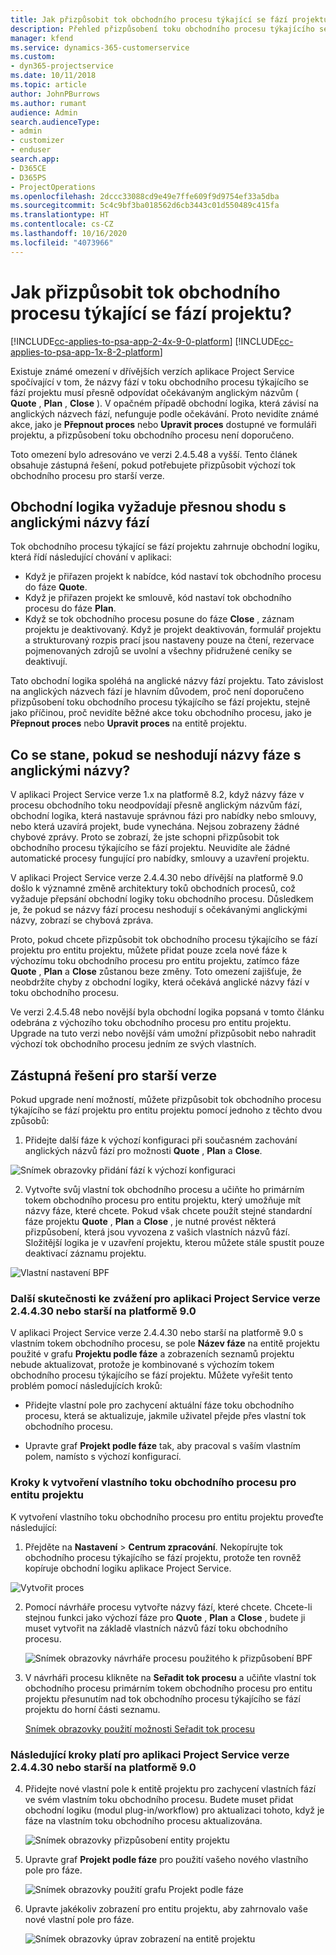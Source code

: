 ```yaml
---
title: Jak přizpůsobit tok obchodního procesu týkající se fází projektu?
description: Přehled přizpůsobení toku obchodního procesu týkajícího se fází projektu.
manager: kfend
ms.service: dynamics-365-customerservice
ms.custom:
- dyn365-projectservice
ms.date: 10/11/2018
ms.topic: article
author: JohnPBurrows
ms.author: rumant
audience: Admin
search.audienceType:
- admin
- customizer
- enduser
search.app:
- D365CE
- D365PS
- ProjectOperations
ms.openlocfilehash: 2dccc33088cd9e49e7ffe609f9d9754ef33a5dba
ms.sourcegitcommit: 5c4c9bf3ba018562d6cb3443c01d550489c415fa
ms.translationtype: HT
ms.contentlocale: cs-CZ
ms.lasthandoff: 10/16/2020
ms.locfileid: "4073966"
---
```

# <a name="how-do-i-customize-the-project-stages-business-process-flow"></a>Jak přizpůsobit tok obchodního procesu týkající se fází projektu?
[!INCLUDE[cc-applies-to-psa-app-2-4x-9-0-platform](../includes/cc-applies-to-psa-app-2-4x-9-0-platform.md)]
[!INCLUDE[cc-applies-to-psa-app-1x-8-2-platform](../includes/cc-applies-to-psa-app-1x-8-2-platform.md)]

Existuje známé omezení v dřívějších verzích aplikace Project Service spočívající v tom, že názvy fází v toku obchodního procesu týkajícího se fází projektu musí přesně odpovídat očekávaným anglickým názvům ( **Quote** , **Plan** , **Close** ). V opačném případě obchodní logika, která závisí na anglických názvech fází, nefunguje podle očekávání. Proto nevidíte známé akce, jako je **Přepnout proces** nebo **Upravit proces** dostupné ve formuláři projektu, a přizpůsobení toku obchodního procesu není doporučeno. 

Toto omezení bylo adresováno ve verzi 2.4.5.48 a vyšší. Tento článek obsahuje zástupná řešení, pokud potřebujete přizpůsobit výchozí tok obchodního procesu pro starší verze.  

## <a name="business-logic-requires-an-exact-match-with-english-stage-names"></a>Obchodní logika vyžaduje přesnou shodu s anglickými názvy fází

Tok obchodního procesu týkající se fází projektu zahrnuje obchodní logiku, která řídí následující chování v aplikaci:
- Když je přiřazen projekt k nabídce, kód nastaví tok obchodního procesu do fáze **Quote**.
- Když je přiřazen projekt ke smlouvě, kód nastaví tok obchodního procesu do fáze **Plan**.
- Když se tok obchodního procesu posune do fáze **Close** , záznam projektu je deaktivovaný. Když je projekt deaktivován, formulář projektu a strukturovaný rozpis prací jsou nastaveny pouze na čtení, rezervace pojmenovaných zdrojů se uvolní a všechny přidružené ceníky se deaktivují.

Tato obchodní logika spoléhá na anglické názvy fází projektu. Tato závislost na anglických názvech fází je hlavním důvodem, proč není doporučeno přizpůsobení toku obchodního procesu týkajícího se fází projektu, stejně jako příčinou, proč nevidíte běžné akce toku obchodního procesu, jako je **Přepnout proces** nebo **Upravit proces** na entitě projektu.

## <a name="what-happens-if-the-stage-names-dont-match-the-english-names"></a>Co se stane, pokud se neshodují názvy fáze s anglickými názvy?

V aplikaci Project Service verze 1.x na platformě 8.2, když názvy fáze v procesu obchodního toku neodpovídají přesně anglickým názvům fází, obchodní logika, která nastavuje správnou fázi pro nabídky nebo smlouvy, nebo která uzavírá projekt, bude vynechána. Nejsou zobrazeny žádné chybové zprávy. Proto se zobrazí, že jste schopni přizpůsobit tok obchodního procesu týkajícího se fází projektu. Neuvidíte ale žádné automatické procesy fungující pro nabídky, smlouvy a uzavření projektu.

V aplikaci Project Service verze 2.4.4.30 nebo dřívější na platformě 9.0 došlo k významné změně architektury toků obchodních procesů, což vyžaduje přepsání obchodní logiky toku obchodního procesu. Důsledkem je, že pokud se názvy fází procesu neshodují s očekávanými anglickými názvy, zobrazí se chybová zpráva. 

Proto, pokud chcete přizpůsobit tok obchodního procesu týkajícího se fází projektu pro entitu projektu, můžete přidat pouze zcela nové fáze k výchozímu toku obchodního procesu pro entitu projektu, zatímco fáze **Quote** , **Plan** a **Close** zůstanou beze změny. Toto omezení zajišťuje, že neobdržíte chyby z obchodní logiky, která očekává anglické názvy fází v toku obchodního procesu.

Ve verzi 2.4.5.48 nebo novější byla obchodní logika popsaná v tomto článku odebrána z výchozího toku obchodního procesu pro entitu projektu. Upgrade na tuto verzi nebo novější vám umožní přizpůsobit nebo nahradit výchozí tok obchodního procesu jedním ze svých vlastních. 

## <a name="workarounds-for-earlier-versions"></a>Zástupná řešení pro starší verze

Pokud upgrade není možností, můžete přizpůsobit tok obchodního procesu týkajícího se fází projektu pro entitu projektu pomocí jednoho z těchto dvou způsobů:

1. Přidejte další fáze k výchozí konfiguraci při současném zachování anglických názvů fází pro možnosti **Quote** , **Plan** a **Close**.


![Snímek obrazovky přidání fází k výchozí konfiguraci](media/FAQ-Customize-BPF-1.png)
 
2. Vytvořte svůj vlastní tok obchodního procesu a učiňte ho primárním tokem obchodního procesu pro entitu projektu, který umožňuje mít názvy fáze, které chcete. Pokud však chcete použít stejné standardní fáze projektu **Quote** , **Plan** a **Close** , je nutné provést některá přizpůsobení, která jsou vyvozena z vašich vlastních názvů fází. Složitější logika je v uzavření projektu, kterou můžete stále spustit pouze deaktivací záznamu projektu.

![Vlastní nastavení BPF](media/FAQ-Customize-BPF-2.png)

### <a name="additional-considerations-for-project-service-app-version-24430-or-earlier-on-platform-90"></a>Další skutečnosti ke zvážení pro aplikaci Project Service verze 2.4.4.30 nebo starší na platformě 9.0

V aplikaci Project Service verze 2.4.4.30 nebo starší na platformě 9.0 s vlastním tokem obchodního procesu, se pole **Název fáze** na entitě projektu použité v grafu **Projektu podle fáze** a zobrazeních seznamů projektu nebude aktualizovat, protože je kombinované s výchozím tokem obchodního procesu týkajícího se fází projektu. Můžete vyřešit tento problém pomocí následujících kroků:

- Přidejte vlastní pole pro zachycení aktuální fáze toku obchodního procesu, která se aktualizuje, jakmile uživatel přejde přes vlastní tok obchodního procesu.

- Upravte graf **Projekt podle fáze** tak, aby pracoval s vaším vlastním polem, namísto s výchozí konfigurací.

### <a name="steps-to-create-your-own-business-process-flow-for-the-project-entity"></a>Kroky k vytvoření vlastního toku obchodního procesu pro entitu projektu

K vytvoření vlastního toku obchodního procesu pro entitu projektu proveďte následující:

1. Přejděte na **Nastavení** > **Centrum zpracování**. Nekopírujte tok obchodního procesu týkajícího se fází projektu, protože ten rovněž kopíruje obchodní logiku aplikace Project Service.

  ![Vytvořit proces](media/FAQ-Customize-BPF-3.png)

2. Pomocí návrháře procesu vytvořte názvy fází, které chcete. Chcete-li stejnou funkci jako výchozí fáze pro **Quote** , **Plan** a **Close** , budete ji muset vytvořit na základě vlastních názvů fází toku obchodního procesu.

   ![Snímek obrazovky návrháře procesu použitého k přizpůsobení BPF](media/FAQ-Customize-BPF-4.png) 

3. V návrháři procesu klikněte na **Seřadit tok procesu** a učiňte vlastní tok obchodního procesu primárním tokem obchodního procesu pro entitu projektu přesunutím nad tok obchodního procesu týkajícího se fází projektu do horní části seznamu.


   [Snímek obrazovky použití možnosti Seřadit tok procesu](media/FAQ-Customize-BPF-5-720.png)

### <a name="the-following-steps-apply-to-project-service-app-24430-or-earlier-on-the-90-platform"></a>Následující kroky platí pro aplikaci Project Service verze 2.4.4.30 nebo starší na platformě 9.0

4. Přidejte nové vlastní pole k entitě projektu pro zachycení vlastních fází ve svém vlastním toku obchodního procesu. Budete muset přidat obchodní logiku (modul plug-in/workflow) pro aktualizaci tohoto, když je fáze na vlastním toku obchodního procesu aktualizována.

   ![Snímek obrazovky přizpůsobení entity projektu](media/FAQ-Customize-BPF-6-720.png)

5. Upravte graf **Projekt podle fáze** pro použití vašeho nového vlastního pole pro fáze.

   ![Snímek obrazovky použití grafu Projekt podle fáze](media/FAQ-Customize-BPF-7-720.png)

6. Upravte jakékoliv zobrazení pro entitu projektu, aby zahrnovalo vaše nové vlastní pole pro fáze.

   ![Snímek obrazovky úprav zobrazení na entitě projektu](media/FAQ-Customize-BPF-8-720.png)

